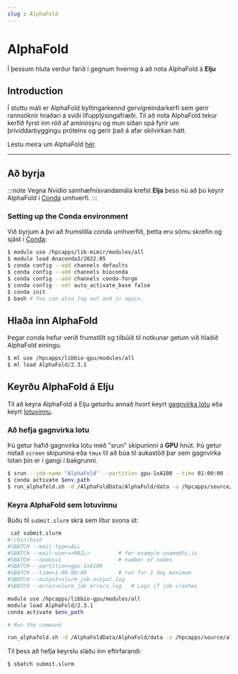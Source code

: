 ```yaml
---
slug : AlphaFold
---
```



# AlphaFold

Í þessum hluta verður farið í gegnum hvernig á að nota AlphaFold á **Elju**

## Introduction
Í stuttu máli er AlphaFold byltingarkennd gervigreindarkerfi sem gerir rannsóknir hraðari á sviði lífupplýsingafræði. Til að nota AlphaFold tekur kerfið fyrst inn röð af amínósýru og mun síðan spá fyrir um þrívíddarbyggingu próteins og gerir það á afar skilvirkan hátt.

Lestu meira um AlphaFold [hér](https://www.deepmind.com/research/highlighted-research/alphafold).


---

## Að byrja
:::note
Vegna *Nvidia* samhæfnisvandamála krefst **Elja** þess nú að þú keyrir AlphaFold í [Conda](./03_rcondapython.md) umhverfi.
:::

### Setting up the Conda environment

Við byrjum á því að frumstilla conda umhverfið, þetta eru sömu skrefin og sjást í [Conda](./03_rcondapython.md):

```bash
$ module use /hpcapps/lib-mimir/modules/all 
$ module load Anaconda3/2022.05
$ conda config --add channels defaults
$ conda config --add channels bioconda
$ conda config --add channels conda-forge
$ conda config --set auto_activate_base false
$ conda init
$ bash # You can also log out and in again.
```

## Hlaða inn AlphaFold

Þegar conda hefur verið frumstillt og tilbúið til notkunar getum við hlaðið AlphaFold einingu.

```bash
$ ml use /hpcapps/libbio-gpu/modules/all
$ ml load AlphaFold/2.3.1
```
## Keyrðu AlphaFold á Elju

Til að keyra AlphaFold á Elju geturðu annað hvort keyrt [gagnvirka lotu](../elja/interactive_session) eða keyrt [lotuvinnu](../elja/submit_jobs).

### Að hefja gagnvirka lotu

Þú getur hafið gagnvirka lotu með "srun" skipuninni á **GPU** hnút. Þú getur notað `screen` skipunina eða `tmux` til að búa til aukastöð þar sem gagnvirka lotan þín er í gangi í bakgrunni.

```bash
$ srun --job-name "AlphaFold" --partition gpu-1xA100 --time 01:00:00 --pty bash
$ conda activate $env_path
$ run_alphafold.sh -d /AlphaFoldData/AlphaFold/data -o /hpcapps/source/alphafold_non_docker/dummy_test/ -f /hpcapps/source/alphafold_non_docker/example/query.fasta -t 2020-05-14 
```

### Keyra AlphaFold sem lotuvinnu

Búðu til `submit.slurm` skrá sem lítur svona út:
```bash
 cat submit.slurm
#!/bin/bash
#SBATCH --mail-type=ALL
#SBATCH --mail-user=<MAIL>         # for example uname@hi.is
#SBATCH --nodes=1                  # number of nodes
#SBATCH --partition=gpu-1xA100
#SBATCH --time=1-00:00:00          # run for 1 day maximum
#SBATCH --output=slurm_job_output.log
#SBATCH --error=slurm_job_errors.log   # Logs if job crashes

module use /hpcapps/libbio-gpu/modules/all
module load AlphaFold/2.3.1
conda activate $env_path

# Run the command

run_alphafold.sh -d /AlphaFoldData/AlphaFold/data -o /hpcapps/source/alphafold_non_docker/dummy_test/ -f /hpcapps/source/alphafold_non_docker/example/query.fasta -t 2020-05-14 
```

Til þess að hefja keyrslu sláðu inn eftirfarandi:

```bash
$ sbatch submit.slurm
```